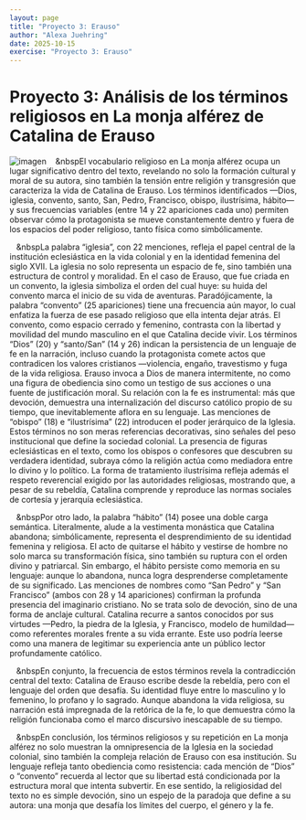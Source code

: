 ```yaml
---
layout: page
title: "Proyecto 3: Erauso"
author: "Alexa Juehring"
date: 2025-10-15
exercise: "Proyecto 3: Erauso"
---
```


# Proyecto 3: Análisis de los términos religiosos en La monja alférez de Catalina de Erauso 

![imagen](URL)
&nbsp;&nbsp;&nbsp;&nbspEl vocabulario religioso en La monja alférez ocupa un lugar significativo dentro del texto, revelando no solo la formación cultural y moral de su autora, sino también la tensión entre religión y transgresión que caracteriza la vida de Catalina de Erauso. Los términos identificados —Dios, iglesia, convento, santo, San, Pedro, Francisco, obispo, ilustrísima, hábito— y sus frecuencias variables (entre 14 y 22 apariciones cada uno) permiten observar cómo la protagonista se mueve constantemente dentro y fuera de los espacios del poder religioso, tanto física como simbólicamente.

&nbsp;&nbsp;&nbsp;&nbspLa palabra “iglesia”, con 22 menciones, refleja el papel central de la institución eclesiástica en la vida colonial y en la identidad femenina del siglo XVII. La iglesia no solo representa un espacio de fe, sino también una estructura de control y moralidad. En el caso de Erauso, que fue criada en un convento, la iglesia simboliza el orden del cual huye: su huida del convento marca el inicio de su vida de aventuras. Paradójicamente, la palabra “convento” (25 apariciones) tiene una frecuencia aún mayor, lo cual enfatiza la fuerza de ese pasado religioso que ella intenta dejar atrás. El convento, como espacio cerrado y femenino, contrasta con la libertad y movilidad del mundo masculino en el que Catalina decide vivir. Los términos “Dios” (20) y “santo/San” (14 y 26) indican la persistencia de un lenguaje de fe en la narración, incluso cuando la protagonista comete actos que contradicen los valores cristianos —violencia, engaño, travestismo y fuga de la vida religiosa. Erauso invoca a Dios de manera intermitente, no como una figura de obediencia sino como un testigo de sus acciones o una fuente de justificación moral. Su relación con la fe es instrumental: más que devoción, demuestra una internalización del discurso católico propio de su tiempo, que inevitablemente aflora en su lenguaje. Las menciones de “obispo” (18) e “ilustrísima” (22) introducen el poder jerárquico de la Iglesia. Estos términos no son meras referencias decorativas, sino señales del peso institucional que define la sociedad colonial. La presencia de figuras eclesiásticas en el texto, como los obispos o confesores que descubren su verdadera identidad, subraya cómo la religión actúa como mediadora entre lo divino y lo político. La forma de tratamiento ilustrísima refleja además el respeto reverencial exigido por las autoridades religiosas, mostrando que, a pesar de su rebeldía, Catalina comprende y reproduce las normas sociales de cortesía y jerarquía eclesiástica.

&nbsp;&nbsp;&nbsp;&nbspPor otro lado, la palabra “hábito” (14) posee una doble carga semántica. Literalmente, alude a la vestimenta monástica que Catalina abandona; simbólicamente, representa el desprendimiento de su identidad femenina y religiosa. El acto de quitarse el hábito y vestirse de hombre no solo marca su transformación física, sino también su ruptura con el orden divino y patriarcal. Sin embargo, el hábito persiste como memoria en su lenguaje: aunque lo abandona, nunca logra desprenderse completamente de su significado. Las menciones de nombres como “San Pedro” y “San Francisco” (ambos con 28 y 14 apariciones) confirman la profunda presencia del imaginario cristiano. No se trata solo de devoción, sino de una forma de anclaje cultural. Catalina recurre a santos conocidos por sus virtudes —Pedro, la piedra de la Iglesia, y Francisco, modelo de humildad— como referentes morales frente a su vida errante. Este uso podría leerse como una manera de legitimar su experiencia ante un público lector profundamente católico.

&nbsp;&nbsp;&nbsp;&nbspEn conjunto, la frecuencia de estos términos revela la contradicción central del texto: Catalina de Erauso escribe desde la rebeldía, pero con el lenguaje del orden que desafía. Su identidad fluye entre lo masculino y lo femenino, lo profano y lo sagrado. Aunque abandona la vida religiosa, su narración está impregnada de la retórica de la fe, lo que demuestra cómo la religión funcionaba como el marco discursivo inescapable de su tiempo.

&nbsp;&nbsp;&nbsp;&nbspEn conclusión, los términos religiosos y su repetición en La monja alférez no solo muestran la omnipresencia de la Iglesia en la sociedad colonial, sino también la compleja relación de Erauso con esa institución. Su lenguaje refleja tanto obediencia como resistencia: cada mención de “Dios” o “convento” recuerda al lector que su libertad está condicionada por la estructura moral que intenta subvertir. En ese sentido, la religiosidad del texto no es simple devoción, sino un espejo de la paradoja que define a su autora: una monja que desafía los límites del cuerpo, el género y la fe.
